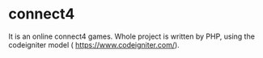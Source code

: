 # connect4
It is an online connect4 games. Whole project is written by PHP, using the codeigniter model ( https://www.codeigniter.com/).


